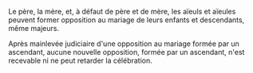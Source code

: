   
 Le père, la mère, et, à défaut de père et de mère, les aïeuls et aïeules peuvent former opposition au mariage de leurs enfants et descendants, même majeurs.  

  
 Après mainlevée judiciaire d'une opposition au mariage formée par un ascendant, aucune nouvelle opposition, formée par un ascendant, n'est recevable ni ne peut retarder la célébration.  
